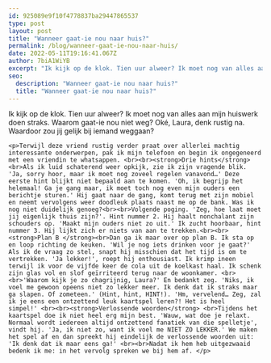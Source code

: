 ```yaml
---
id: 925089e9f10f4778837ba29447865537
type: post
layout: post
title: "Wanneer gaat-ie nou naar huis?"
permalink: /blog/wanneer-gaat-ie-nou-naar-huis/
date: 2022-05-11T19:16:41.067Z
author: 7biA1WiYB
excerpt: "Ik kijk op de klok. Tien uur alweer? Ik moet nog van alles aan mijn huiswerk doen straks. Waarom gaat-ie nou niet weg? Oké, Laura, denk rustig na. Waardoor zou jij gelijk bij iemand weggaan?   "
seo:
  description: "Wanneer gaat-ie nou naar huis?"
  title: "Wanneer gaat-ie nou naar huis?"
---
```

Ik kijk op de klok. Tien uur alweer? Ik moet nog van alles aan mijn huiswerk doen straks. Waarom gaat-ie nou niet weg? Oké, Laura, denk rustig na. Waardoor zou jij gelijk bij iemand weggaan?   

    <p>Terwijl deze vriend rustig verder praat over allerlei machtig interessante onderwerpen, pak ik mijn telefoon en begin ik ongegeneerd met een vriendin te whatsappen. <br><br><strong>Drie hints</strong><br>Als ik luid schaterend weer opkijk, zie ik zijn vragende blik. 'Ja, sorry hoor, maar ik moet nog zoveel regelen vanavond…' Deze eerste hint blijkt niet bepaald aan te komen. 'Oh, ik begrijp het helemaal! Ga je gang maar, ik moet toch nog even mijn ouders een berichtje sturen.' Hij gaat naar de gang, komt terug met zijn mobiel en neemt vervolgens weer doodleuk plaats naast me op de bank. Was ik nog niet duidelijk genoeg?<br><br>Volgende poging. 'Zeg, hoe laat moet jij eigenlijk thuis zijn?'. Hint nummer 2. Hij haalt nonchalant zijn schouders op. 'Maakt mijn ouders niet zo uit.' Ik zucht hoorbaar, hint nummer 3. Hij lijkt zich er niets van aan te trekken.<br><br><strong>Plan B </strong><br>Dan ga ik maar over op plan B. Ik sta op en loop richting de keuken. 'Wil je nog iets drinken voor je gaat?' Als ik de vraag zo stel, snapt hij misschien dat het tijd is om te vertrekken. 'Ja lekker!', roept hij enthousiast. Ik krimp ineen terwijl ik voor de vijfde keer de cola uit de koelkast haal. Ik schenk zijn glas vol en slof geïrriteerd terug naar de woonkamer. <br><br>'Waarom kijk je zo chagrijnig, Laura?' En bedankt zeg. 'Niks, ik voel me gewoon opeens niet zo lekker meer. Ik denk dat ik straks maar ga slapen. Of zometeen.' (Hint, hint, HINT!). 'Hm, vervelend… Zeg, zal ik je eens een ontzettend leuk kaartspel leren?! Het is heel simpel!' <br><br><strong>Verlossende woorden</strong> <br>Tijdens het kaartspel doe ik niet heel erg mijn best. 'Wauw, wat doe je relaxt. Normaal wordt iedereen altijd ontzettend fanatiek van die spelletje', vindt hij. 'Ja, ik niet zo, want ik voel me NIET ZO LEKKER.' We maken het spel af en dan spreekt hij eindelijk de verlossende woorden uit: 'Ik denk dat ik maar eens ga!' <br><br>Nadat ik hem heb uitgezwaaid bedenk ik me: in het vervolg spreken we bij hem af. </p>  
